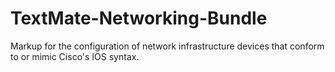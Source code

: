 # TextMate-Networking-Bundle
Markup for the configuration of network infrastructure devices that conform to or mimic Cisco's IOS syntax.
